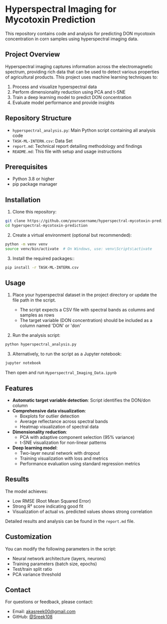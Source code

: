 # Hyperspectral Imaging for Mycotoxin Prediction

This repository contains code and analysis for predicting DON mycotoxin concentration in corn samples using hyperspectral imaging data.

## Project Overview

Hyperspectral imaging captures information across the electromagnetic spectrum, providing rich data that can be used to detect various properties of agricultural products. This project uses machine learning techniques to:

1. Process and visualize hyperspectral data
2. Perform dimensionality reduction using PCA and t-SNE
3. Train a deep learning model to predict DON concentration
4. Evaluate model performance and provide insights

## Repository Structure

- `hyperspectral_analysis.py`: Main Python script containing all analysis code
- `TASK-ML-INTERN.csv`: Data Set
- `report.md`: Technical report detailing methodology and findings
- `README.md`: This file with setup and usage instructions

## Prerequisites

- Python 3.8 or higher
- pip package manager

## Installation

1. Clone this repository:
```bash
git clone https://github.com/yourusername/hyperspectral-mycotoxin-prediction.git
cd hyperspectral-mycotoxin-prediction
```

2. Create a virtual environment (optional but recommended):
```bash
python -m venv venv
source venv/bin/activate  # On Windows, use: venv\Scripts\activate
```

3. Install the required packages::
```bash
pip install -r TASK-ML-INTERN.csv
```
## Usage

1. Place your hyperspectral dataset in the project directory or update the file path in the script.
   - The script expects a CSV file with spectral bands as columns and samples as rows
   - The target variable (DON concentration) should be included as a column named 'DON' or 'don'

2. Run the analysis script:
```bash
python hyperspectral_analysis.py
```

3. Alternatively, to run the script as a Jupyter notebook:
```bash
jupyter notebook
```
Then open and run `Hyperspectral_Imaging_Data.ipynb`

## Features

- **Automatic target variable detection**: Script identifies the DON/don column
- **Comprehensive data visualization**:
  - Boxplots for outlier detection
  - Average reflectance across spectral bands
  - Heatmap visualization of spectral data
- **Dimensionality reduction**:
  - PCA with adaptive component selection (95% variance)
  - t-SNE visualization for non-linear patterns
- **Deep learning model**:
  - Two-layer neural network with dropout
  - Training visualization with loss and metrics
  - Performance evaluation using standard regression metrics

## Results

The model achieves:
- Low RMSE (Root Mean Squared Error)
- Strong R² score indicating good fit
- Visualization of actual vs. predicted values shows strong correlation

Detailed results and analysis can be found in the `report.md` file.

## Customization

You can modify the following parameters in the script:
- Neural network architecture (layers, neurons)
- Training parameters (batch size, epochs)
- Test/train split ratio
- PCA variance threshold

## Contact

For questions or feedback, please contact:
- Email: akasreek00@gmail.com
- GitHub: [@Sreek108](https://github.com/Sreek108)
